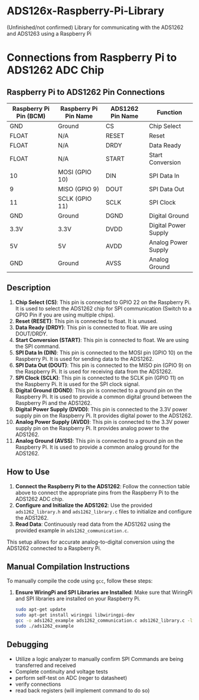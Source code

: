 # ADS126x-Raspberry-Pi-Library
(Unfinished/not confirmed) Library for communicating with the ADS1262 and ADS1263 using a Raspberry Pi

# Connections from Raspberry Pi to ADS1262 ADC Chip

## Raspberry Pi to ADS1262 Pin Connections

| Raspberry Pi Pin (BCM) | Raspberry Pi Pin Name | ADS1262 Pin Name    | Function               |
|------------------------|-----------------------|---------------------|------------------------|
| GND                    | Ground                | CS                  | Chip Select            |
| FLOAT                  | N/A                   | RESET               | Reset                  |
| FLOAT                  | N/A                   | DRDY                | Data Ready             |
| FLOAT                  | N/A                   | START               | Start Conversion       |
| 10                     | MOSI (GPIO 10)        | DIN                 | SPI Data In            |
| 9                      | MISO (GPIO 9)         | DOUT                | SPI Data Out           |
| 11                     | SCLK (GPIO 11)        | SCLK                | SPI Clock              |
| GND                    | Ground                | DGND                | Digital Ground         |
| 3.3V                   | 3.3V                  | DVDD                | Digital Power Supply   |
| 5V                     | 5V                    | AVDD                | Analog Power Supply    |
| GND                    | Ground                | AVSS                | Analog Ground          |

## Description

1. **Chip Select (CS)**: This pin is connected to GPIO 22 on the Raspberry Pi. It is used to select the ADS1262 chip for SPI communication (Switch to a GPIO Pin if you are using multiple chips).
2. **Reset (RESET)**: This pin is connected to float. It is unused.
3. **Data Ready (DRDY)**: This pin is connected to float. We are using DOUT/DRDY.
4. **Start Conversion (START)**: This pin is connected to float. We are using the SPI command.
5. **SPI Data In (DIN)**: This pin is connected to the MOSI pin (GPIO 10) on the Raspberry Pi. It is used for sending data to the ADS1262.
6. **SPI Data Out (DOUT)**: This pin is connected to the MISO pin (GPIO 9) on the Raspberry Pi. It is used for receiving data from the ADS1262.
7. **SPI Clock (SCLK)**: This pin is connected to the SCLK pin (GPIO 11) on the Raspberry Pi. It is used for the SPI clock signal.
8. **Digital Ground (DGND)**: This pin is connected to a ground pin on the Raspberry Pi. It is used to provide a common digital ground between the Raspberry Pi and the ADS1262.
9. **Digital Power Supply (DVDD)**: This pin is connected to the 3.3V power supply pin on the Raspberry Pi. It provides digital power to the ADS1262.
10. **Analog Power Supply (AVDD)**: This pin is connected to the 3.3V power supply pin on the Raspberry Pi. It provides analog power to the ADS1262.
11. **Analog Ground (AVSS)**: This pin is connected to a ground pin on the Raspberry Pi. It is used to provide a common analog ground for the ADS1262.

## How to Use

1. **Connect the Raspberry Pi to the ADS1262**: Follow the connection table above to connect the appropriate pins from the Raspberry Pi to the ADS1262 ADC chip.
2. **Configure and Initialize the ADS1262**: Use the provided `ads1262_library.h` and `ads1262_library.c` files to initialize and configure the ADS1262.
3. **Read Data**: Continuously read data from the ADS1262 using the provided example in `ads1262_communication.c`.

This setup allows for accurate analog-to-digital conversion using the ADS1262 connected to a Raspberry Pi.

## Manual Compilation Instructions

To manually compile the code using `gcc`, follow these steps:

1. **Ensure WiringPi and SPI Libraries are Installed**:
   Make sure that WiringPi and SPI libraries are installed on your Raspberry Pi.

   ```bash
   sudo apt-get update
   sudo apt-get install wiringpi libwiringpi-dev
   gcc -o ads1262_example ads1262_communication.c ads1262_library.c -lwiringPi -lwiringPiDev
   sudo ./ads1262_example


## Debugging

- Utilize a logic analyzer to manually confirm SPI Commands are being transferred and received
- Complete continuity and voltage tests
- perform self-test on ADC (reger to datasheet)
- verify connections
- read back registers (will implement command to do so)
